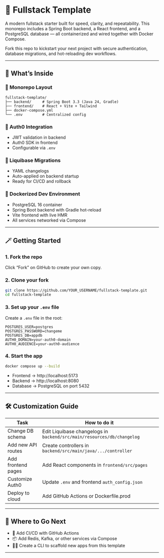 # 🧬 Fullstack Template

A modern fullstack starter built for speed, clarity, and repeatability. This monorepo includes a Spring Boot backend, a React frontend, and a PostgreSQL database — all containerized and wired together with Docker Compose.

Fork this repo to kickstart your next project with secure authentication, database migrations, and hot-reloading dev workflows.

---

## 🚀 What’s Inside

### 🧱 Monorepo Layout

```
fullstack-template/
├── backend/     # Spring Boot 3.3 (Java 24, Gradle)
├── frontend/    # React + Vite + Tailwind
├── docker-compose.yml
└── .env         # Centralized config
```

### 🔐 Auth0 Integration

- JWT validation in backend
- Auth0 SDK in frontend
- Configurable via `.env`

### 🧬 Liquibase Migrations

- YAML changelogs
- Auto-applied on backend startup
- Ready for CI/CD and rollback

### 🐳 Dockerized Dev Environment

- PostgreSQL 16 container
- Spring Boot backend with Gradle hot-reload
- Vite frontend with live HMR
- All services networked via Compose

---

## 🪄 Getting Started

### 1. Fork the repo

Click “Fork” on GitHub to create your own copy.

### 2. Clone your fork

```bash
git clone https://github.com/YOUR_USERNAME/fullstack-template.git
cd fullstack-template
```

### 3. Set up your `.env` file

Create a `.env` file in the root:

```env
POSTGRES_USER=postgres
POSTGRES_PASSWORD=changeme
POSTGRES_DB=appdb
AUTH0_DOMAIN=your-auth0-domain
AUTH0_AUDIENCE=your-auth0-audience
```

### 4. Start the app

```bash
docker compose up --build
```

- Frontend → http://localhost:5173
- Backend → http://localhost:8080
- Database → PostgreSQL on port 5432

---

## 🛠 Customization Guide

| Task                        | How to do it                                  |
|----------------------------|-----------------------------------------------|
| Change DB schema           | Edit Liquibase changelogs in `backend/src/main/resources/db/changelog` |
| Add new API routes         | Create controllers in `backend/src/main/java/.../controller` |
| Add frontend pages         | Add React components in `frontend/src/pages` |
| Customize Auth0            | Update `.env` and frontend `auth_config.json` |
| Deploy to cloud            | Add GitHub Actions or Dockerfile.prod         |

---

## 🧭 Where to Go Next

- 🔧 Add CI/CD with GitHub Actions
- 📦 Add Redis, Kafka, or other services via Compose
- 🧑‍💻 Create a CLI to scaffold new apps from this template

---

